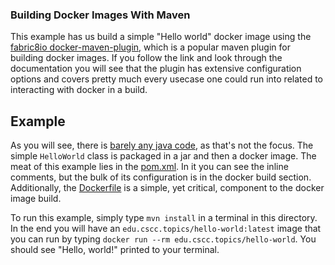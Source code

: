 
### Building Docker Images With Maven

This example has us build a simple "Hello world" docker image using the [fabric8io docker-maven-plugin](https://github.com/fabric8io/docker-maven-plugin), which is  a popular maven plugin for building docker images.  If you follow the link and look through the documentation you will see that the plugin has extensive configuration options and covers pretty much every usecase one could run into related to interacting with docker in a build.

## Example
As you will see, there is [barely any java code](src/main/java/edu/cscc/topics/HelloWorld.java), as that's not the focus.  The simple `HelloWorld` class is packaged in a jar and then a docker image.  The meat of this example lies in the [pom.xml](pom.xml).  In it you can see the inline comments, but the bulk of its configuration is in the docker build section. Additionally, the [Dockerfile](src/main/docker/Dockerfile) is a simple, yet critical, component to the docker image build. 

To run this example, simply type `mvn install` in a terminal in this directory.  In the end you will have an `edu.cscc.topics/hello-world:latest` image that you can run by typing `docker run --rm edu.cscc.topics/hello-world`.  You should see "Hello, world!" printed to your terminal.
